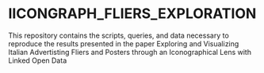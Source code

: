 # IICONGRAPH_FLIERS_EXPLORATION
This repository contains the scripts, queries, and data necessary to reproduce the results presented in the paper Exploring and Visualizing Italian Advertisting Fliers and Posters through an Iconographical Lens with Linked Open Data
